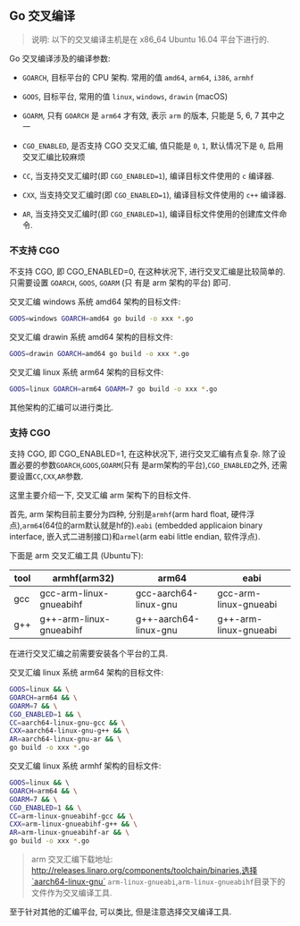 ## Go 交叉编译

> 说明: 以下的交叉编译主机是在 x86_64 Ubuntu 16.04 平台下进行的.

Go 交叉编译涉及的编译参数:

- `GOARCH`, 目标平台的 CPU 架构. 常用的值 `amd64`, `arm64`, `i386`, `armhf`

- `GOOS`, 目标平台, 常用的值 `linux`, `windows`, `drawin` (macOS)

- `GOARM`, 只有 `GOARCH` 是 `arm64` 才有效, 表示 `arm` 的版本, 只能是 5, 6, 7 其中之一

- `CGO_ENABLED`, 是否支持 CGO 交叉汇编, 值只能是 `0`, `1`, 默认情况下是 `0`, 启用交叉汇编比较麻烦

- `CC`, 当支持交叉汇编时(即 `CGO_ENABLED=1`), 编译目标文件使用的 `c` 编译器. 

- `CXX`, 当支持交叉汇编时(即 `CGO_ENABLED=1`), 编译目标文件使用的 `c++` 编译器. 

- `AR`, 当支持交叉汇编时(即 `CGO_ENABLED=1`), 编译目标文件使用的创建库文件命令.


### 不支持 CGO

不支持 CGO, 即 CGO_ENABLED=0, 在这种状况下, 进行交叉汇编是比较简单的. 只需要设置 `GOARCH`, `GOOS`, `GOARM` (只
有是 arm 架构的平台) 即可.

交叉汇编 windows 系统 amd64 架构的目标文件:

```bash
GOOS=windows GOARCH=amd64 go build -o xxx *.go
```

交叉汇编 drawin 系统 amd64 架构的目标文件:

```bash
GOOS=drawin GOARCH=amd64 go build -o xxx *.go
```

交叉汇编 linux 系统 arm64 架构的目标文件:

```bash
GOOS=linux GOARCH=arm64 GOARM=7 go build -o xxx *.go
```

其他架构的汇编可以进行类比.


### 支持 CGO 

支持 CGO, 即 CGO_ENABLED=1, 在这种状况下, 进行交叉汇编有点复杂. 除了设置必要的参数`GOARCH`,`GOOS`,`GOARM`(只有
是arm架构的平台),`CGO_ENABLED`之外, 还需要设置`CC`,`CXX`,`AR`参数.

这里主要介绍一下, 交叉汇编 arm 架构下的目标文件.

首先, arm 架构目前主要分为四种, 分别是`armhf`(arm hard float, 硬件浮点),`arm64`(64位的arm默认就是hf的).`eabi`
(embedded applicaion binary interface, 嵌入式二进制接口)和`armel`(arm eabi little endian, 软件浮点).

下面是 arm 交叉汇编工具 (Ubuntu下):

| tool | armhf(arm32)            | arm64                 | eabi                  | 
| ---- | ---                     | ---                   | ---                   |
| gcc  | gcc-arm-linux-gnueabihf | gcc-aarch64-linux-gnu | gcc-arm-linux-gnueabi | 
| g++  | g++-arm-linux-gnueabihf | g++-aarch64-linux-gnu | g++-arm-linux-gnueabi |

在进行交叉汇编之前需要安装各个平台的工具.


交叉汇编 linux 系统 arm64 架构的目标文件:

```bash
GOOS=linux && \
GOARCH=arm64 && \
GOARM=7 && \
CGO_ENABLED=1 && \
CC=aarch64-linux-gnu-gcc && \
CXX=aarch64-linux-gnu-g++ && \
AR=aarch64-linux-gnu-ar && \
go build -o xxx *.go
```


交叉汇编 linux 系统 armhf 架构的目标文件:

```bash
GOOS=linux && \ 
GOARCH=arm64 && \
GOARM=7 && \
CGO_ENABLED=1 && \
CC=arm-linux-gnueabihf-gcc && \
CXX=arm-linux-gnueabihf-g++ && \
AR=arm-linux-gnueabihf-ar && \
go build -o xxx *.go
```

> arm 交叉汇编下载地址: http://releases.linaro.org/components/toolchain/binaries,选择`aarch64-linux-gnu`
> `arm-linux-gnueabi`,`arm-linux-gnueabihf`目录下的文件作为交叉编译工具.

至于针对其他的汇编平台, 可以类比, 但是注意选择交叉编译工具.


